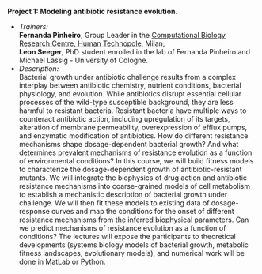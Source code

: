**Project 1: Modeling antibiotic resistance evolution.** 

* *Trainers:*
</br>**Fernanda Pinheiro**, Group Leader in the [Computational Biology Research Centre, Human Technopole](https://humantechnopole.it/en/research-groups/pinheiro-group/), Milan;</br>
**Leon Seeger**, PhD student enrolled in the lab of Fernanda Pinheiro and Michael Lässig - University of Cologne.</br>
* *Description:* </br>
Bacterial growth under antibiotic challenge results from a complex interplay between antibiotic chemistry, nutrient conditions, bacterial physiology, and evolution. While antibiotics disrupt essential cellular processes of the wild-type susceptible background, they are less harmful to resistant bacteria. Resistant bacteria have multiple ways to counteract antibiotic action, including upregulation of its targets, alteration of membrane permeability, overexpression of efflux pumps, and enzymatic modification of antibiotics. How do different resistance mechanisms shape dosage-dependent bacterial growth? And what determines prevalent mechanisms of resistance evolution as a function of environmental conditions?
In this course, we will build fitness models to characterize the dosage-dependent growth of antibiotic-resistant mutants. We will integrate the biophysics of drug action and antibiotic resistance mechanisms into coarse-grained models of cell metabolism to establish a mechanistic description of bacterial growth under challenge. We will then fit these models to existing data of dosage-response curves and map the conditions for the onset of different resistance mechanisms from the inferred biophysical parameters. Can we predict mechanisms of resistance evolution as a function of conditions?
The lectures will expose the participants to theoretical developments (systems biology models of bacterial growth, metabolic fitness landscapes, evolutionary models), and numerical work will be done in MatLab or Python.
